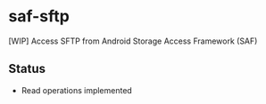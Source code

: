 # saf-sftp

[WIP] Access SFTP from Android Storage Access Framework (SAF)

## Status

* Read operations implemented
